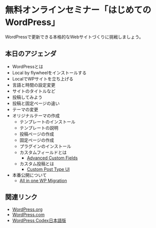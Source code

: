 # 無料オンラインセミナー「はじめてのWordPress」

WordPressで更新できる本格的なWebサイトづくりに挑戦しましょう。

## 本日のアジェンダ

- WordPressとは
- Local by flywheelをインストールする
- LocalでWPサイトを立ち上げる
- 言語と時間の設定変更
- サイトのタイトルなど
- 投稿してみよう
- 投稿と固定ページの違い
- テーマの変更
- オリジナルテーマの作成
  - テンプレートのインストール
  - テンプレートの説明
  - 投稿ページの作成
  - 固定ページの作成
  - プラグインのインストール
  - カスタムフィールドとは
    - [Advanced Custom Fields](https://ja.wordpress.org/plugins/advanced-custom-fields/)
  - カスタム投稿とは
    - [Custom Post Type UI](https://ja.wordpress.org/plugins/custom-post-type-ui/)
- 本番公開について
  - [All in one WP Migration](https://ja.wordpress.org/plugins/all-in-one-wp-migration/)

## 関連リンク

- [WordPress.org](https://ja.wordpress.org/)
- [WordPress.com](https://ja.wordpress.com/)
- [WordPress Codex日本語版](https://wpdocs.osdn.jp/Main_Page)